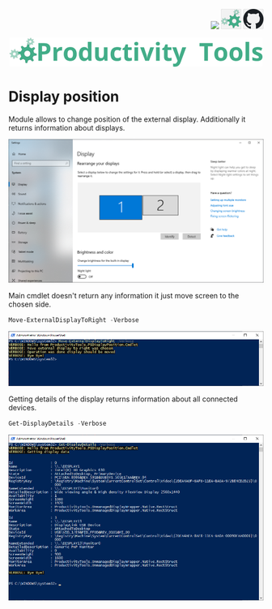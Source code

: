 <!--Category:PowerShell--> 
 <p align="right">
    <a href="https://www.nuget.org/packages/ProductivityTools.PSCmdlet/"><img src="Images/Header/Nuget_border_40px.png" /></a>
    <a href="http://productivitytools.tech/pscmdlet/"><img src="Images/Header/ProductivityTools_green_40px_2.png" /><a> 
    <a href="https://www.github.com/pwujczyk/ProductivityTools.PSCmdlet"><img src="Images/Header/Github_border_40px.png" /></a>
</p>
<p align="center">
    <a href="http://http://productivitytools.tech/">
        <img src="Images/Header/LogoTitle_green_500px.png" />
    </a>
</p>

# Display position

Module allows to change position of the external display. Additionally it returns information about displays.

<!--more-->
<!--og-image-->
![Display settings](Images/DisplayConfiguration.png) 

Main cmdlet doesn't return any information it just move screen to the chosen side.

```PowerShell
Move-ExternalDisplayToRight -Verbose
```

![Moving display](Images/MovingDisplay.png) 

Getting details of the display returns information about all connected devices.

```PowerShell
Get-DisplayDetails -Verbose
```

![Display details](Images/DisplayDetails.png) 




